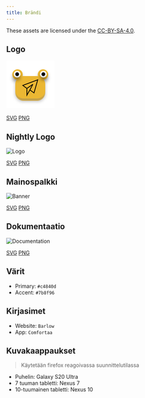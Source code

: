 ```yaml
---
title: Brändi
---
```


These assets are licensed under the [CC-BY-SA-4.0](https://github.com/LinwoodDev/Butterfly/blob/develop/BRANDING_LICENSE).

## Logo

![Logo](/img/logo.svg)

[SVG](/img/logo.svg) [PNG](/img/logo.png)

## Nightly Logo

![Logo](/img/nightly.svg)

[SVG](/img/nightly.svg) [PNG](/img/nightly.png)

## Mainospalkki

![Banner](/img/banner.svg)

[SVG](/img/banner.svg) [PNG](/img/banner.png)

## Dokumentaatio

![Documentation](/img/docs.svg)

[SVG](/img/docs.svg) [PNG](/img/docs.png)

## Värit

- Primary: `#c4840d`
- Accent: `#7b8f96`

## Kirjasimet

- Website: `Barlow`
- App: `Comfortaa`

## Kuvakaappaukset

> Käytetään firefox reagoivassa suunnittelutilassa

- Puhelin: Galaxy S20 Ultra
- 7 tuuman tabletti: Nexus 7
- 10-tuumainen tabletti: Nexus 10
